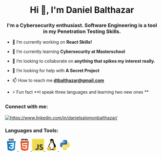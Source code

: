 <h1 align="center">Hi 👋, I'm Daniel Balthazar</h1>
<h3 align="center">I'm a Cybersecurity enthusiast. Software Engineering is a tool in my Penetration Testing Skills.</h3>

- 🔭 I’m currently working on **React Skills!**

- 🌱 I’m currently learning **Cybersecurity at Masterschool**

- 👯 I’m looking to collaborate on **anything that spikes my interest really.**

- 🤝 I’m looking for help with **A Secret Project**

- 📫 How to reach me **dtbalthazar@gmail.com**

- ⚡ Fun fact **I speak three languages and learning two new ones **

<h3 align="left">Connect with me:</h3>
<p align="left">
<a href="https://linkedin.com/in/https://www.linkedin.com/in/danielsalomonbalthazar/" target="blank"><img align="center" src="https://raw.githubusercontent.com/rahuldkjain/github-profile-readme-generator/master/src/images/icons/Social/linked-in-alt.svg" alt="https://www.linkedin.com/in/danielsalomonbalthazar/" height="30" width="40" /></a>
</p>

<h3 align="left">Languages and Tools:</h3>
<p align="left"> <a href="https://www.w3schools.com/css/" target="_blank" rel="noreferrer"> <img src="https://raw.githubusercontent.com/devicons/devicon/master/icons/css3/css3-original-wordmark.svg" alt="css3" width="40" height="40"/> </a> <a href="https://www.w3.org/html/" target="_blank" rel="noreferrer"> <img src="https://raw.githubusercontent.com/devicons/devicon/master/icons/html5/html5-original-wordmark.svg" alt="html5" width="40" height="40"/> </a> <a href="https://developer.mozilla.org/en-US/docs/Web/JavaScript" target="_blank" rel="noreferrer"> <img src="https://raw.githubusercontent.com/devicons/devicon/master/icons/javascript/javascript-original.svg" alt="javascript" width="40" height="40"/> </a> <a href="https://www.linux.org/" target="_blank" rel="noreferrer"> <img src="https://raw.githubusercontent.com/devicons/devicon/master/icons/linux/linux-original.svg" alt="linux" width="40" height="40"/> </a> <a href="https://www.python.org" target="_blank" rel="noreferrer"> <img src="https://raw.githubusercontent.com/devicons/devicon/master/icons/python/python-original.svg" alt="python" width="40" height="40"/> </a> </p>

